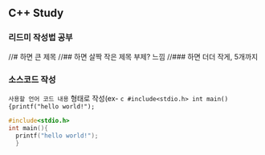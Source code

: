 ## C++ Study

### 리드미 작성법 공부
//# 하면 큰 제목
//## 하면 살짝 작은 제목 부제? 느낌
//### 하면 더더 작게, 5개까지

### 소스코드 작성
```사용할 언어 코드 내용``` 형태로 작성(ex- ```c #include<stdio.h> int main(){printf("hello world!");```
```c 
#include<stdio.h> 
int main(){
  printf("hello world!");
  }
 ```
